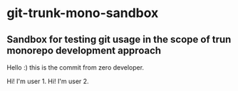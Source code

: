 # git-trunk-mono-sandbox

## Sandbox for testing git usage in the scope of trun monorepo development approach

Hello :) this is the commit from zero developer.

Hi! I'm user 1.
Hi! I'm user 2.
